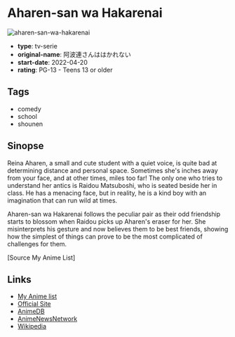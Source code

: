 # Aharen-san wa Hakarenai

![aharen-san-wa-hakarenai](https://cdn.myanimelist.net/images/anime/1783/116837.jpg)

-   **type**: tv-serie
-   **original-name**: 阿波連さんははかれない
-   **start-date**: 2022-04-20
-   **rating**: PG-13 - Teens 13 or older

## Tags

-   comedy
-   school
-   shounen

## Sinopse

Reina Aharen, a small and cute student with a quiet voice, is quite bad at determining distance and personal space. Sometimes she's inches away from your face, and at other times, miles too far! The only one who tries to understand her antics is Raidou Matsuboshi, who is seated beside her in class. He has a menacing face, but in reality, he is a kind boy with an imagination that can run wild at times.

Aharen-san wa Hakarenai follows the peculiar pair as their odd friendship starts to blossom when Raidou picks up Aharen's eraser for her. She misinterprets his gesture and now believes them to be best friends, showing how the simplest of things can prove to be the most complicated of challenges for them.

[Source My Anime List]

## Links

-   [My Anime list](https://myanimelist.net/anime/49520/Aharen-san_wa_Hakarenai)
-   [Official Site](https://aharen-pr.com/)
-   [AnimeDB](http://anidb.info/perl-bin/animedb.pl?show=anime&aid=16505)
-   [AnimeNewsNetwork](http://www.animenewsnetwork.com/encyclopedia/anime.php?id=24589)
-   [Wikipedia](https://en.wikipedia.org/wiki/Aharen-san_wa_Hakarenai#Anime)
